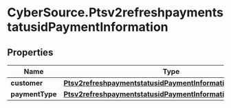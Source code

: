 # CyberSource.Ptsv2refreshpaymentstatusidPaymentInformation

## Properties
Name | Type | Description | Notes
------------ | ------------- | ------------- | -------------
**customer** | [**Ptsv2refreshpaymentstatusidPaymentInformationCustomer**](Ptsv2refreshpaymentstatusidPaymentInformationCustomer.md) |  | [optional] 
**paymentType** | [**Ptsv2refreshpaymentstatusidPaymentInformationPaymentType**](Ptsv2refreshpaymentstatusidPaymentInformationPaymentType.md) |  | [optional] 


